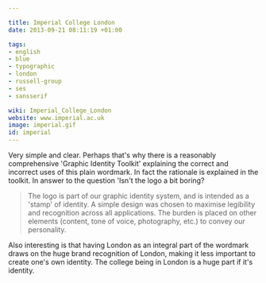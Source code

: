 ```yaml
---

title: Imperial College London
date: 2013-09-21 08:11:19 +01:00

tags:
- english
- blue
- typographic
- london
- russell-group
- ses
- sansserif

wiki: Imperial_College_London
website: www.imperial.ac.uk
image: imperial.gif
id: imperial
---
```


Very simple and clear. Perhaps that's why there is a reasonably comprehensive 'Graphic Identity Toolkit' explaining the correct and incorrect uses of this plain wordmark. In fact the rationale is explained in the toolkit. In answer to the question 'Isn't the logo a bit boring?

<blockquote>The logo is part of our graphic identity system, and is intended as a 'stamp' of identity. A simple design was chosen to maximise legibility and recognition across all applications. The burden is placed on other elements (content, tone of voice, photography, etc.) to convey our personality.</blockquote>

Also interesting is that having London as an integral part of the wordmark draws on the huge brand recognition of London, making it less important to create one's own identity. The college being in London is a huge part if it's identity.
